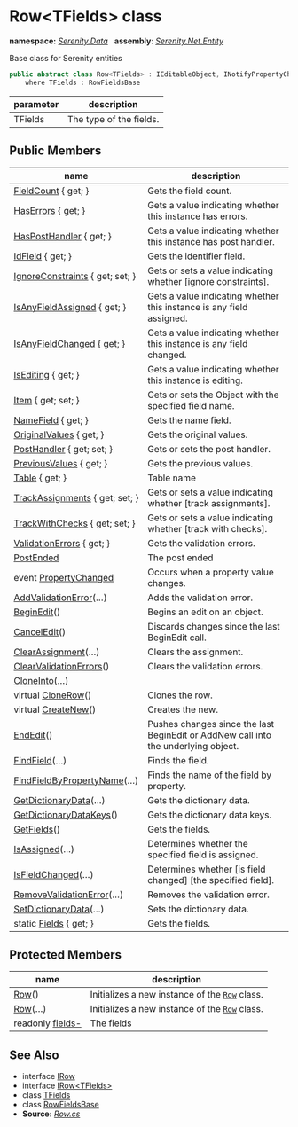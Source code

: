 # Row&lt;TFields&gt; class
**namespace:** *[Serenity.Data](../README.md#serenity.data-namespace)*   **assembly**: *[Serenity.Net.Entity](../README.md)*

Base class for Serenity entities

```csharp
public abstract class Row<TFields> : IEditableObject, INotifyPropertyChanged, IRow<TFields>
    where TFields : RowFieldsBase
```

| parameter | description |
| --- | --- |
| TFields | The type of the fields. |

## Public Members

| name | description |
| --- | --- |
| [FieldCount](Row-1/FieldCount.md) { get; } | Gets the field count. |
| [HasErrors](Row-1/HasErrors.md) { get; } | Gets a value indicating whether this instance has errors. |
| [HasPostHandler](Row-1/HasPostHandler.md) { get; } | Gets a value indicating whether this instance has post handler. |
| [IdField](Row-1/IdField.md) { get; } | Gets the identifier field. |
| [IgnoreConstraints](Row-1/IgnoreConstraints.md) { get; set; } | Gets or sets a value indicating whether [ignore constraints]. |
| [IsAnyFieldAssigned](Row-1/IsAnyFieldAssigned.md) { get; } | Gets a value indicating whether this instance is any field assigned. |
| [IsAnyFieldChanged](Row-1/IsAnyFieldChanged.md) { get; } | Gets a value indicating whether this instance is any field changed. |
| [IsEditing](Row-1/IsEditing.md) { get; } | Gets a value indicating whether this instance is editing. |
| [Item](Row-1/Item.md) { get; set; } | Gets or sets the Object with the specified field name. |
| [NameField](Row-1/NameField.md) { get; } | Gets the name field. |
| [OriginalValues](Row-1/OriginalValues.md) { get; } | Gets the original values. |
| [PostHandler](Row-1/PostHandler.md) { get; set; } | Gets or sets the post handler. |
| [PreviousValues](Row-1/PreviousValues.md) { get; } | Gets the previous values. |
| [Table](Row-1/Table.md) { get; } | Table name |
| [TrackAssignments](Row-1/TrackAssignments.md) { get; set; } | Gets or sets a value indicating whether [track assignments]. |
| [TrackWithChecks](Row-1/TrackWithChecks.md) { get; set; } | Gets or sets a value indicating whether [track with checks]. |
| [ValidationErrors](Row-1/ValidationErrors.md) { get; } | Gets the validation errors. |
| [PostEnded](Row-1/PostEnded.md) | The post ended |
| event [PropertyChanged](Row-1/PropertyChanged.md) | Occurs when a property value changes. |
| [AddValidationError](Row-1/AddValidationError.md)(…) | Adds the validation error. |
| [BeginEdit](Row-1/BeginEdit.md)() | Begins an edit on an object. |
| [CancelEdit](Row-1/CancelEdit.md)() | Discards changes since the last BeginEdit call. |
| [ClearAssignment](Row-1/ClearAssignment.md)(…) | Clears the assignment. |
| [ClearValidationErrors](Row-1/ClearValidationErrors.md)() | Clears the validation errors. |
| [CloneInto](Row-1/CloneInto.md)(…) |  |
| virtual [CloneRow](Row-1/CloneRow.md)() | Clones the row. |
| virtual [CreateNew](Row-1/CreateNew.md)() | Creates the new. |
| [EndEdit](Row-1/EndEdit.md)() | Pushes changes since the last BeginEdit or AddNew call into the underlying object. |
| [FindField](Row-1/FindField.md)(…) | Finds the field. |
| [FindFieldByPropertyName](Row-1/FindFieldByPropertyName.md)(…) | Finds the name of the field by property. |
| [GetDictionaryData](Row-1/GetDictionaryData.md)(…) | Gets the dictionary data. |
| [GetDictionaryDataKeys](Row-1/GetDictionaryDataKeys.md)() | Gets the dictionary data keys. |
| [GetFields](Row-1/GetFields.md)() | Gets the fields. |
| [IsAssigned](Row-1/IsAssigned.md)(…) | Determines whether the specified field is assigned. |
| [IsFieldChanged](Row-1/IsFieldChanged.md)(…) | Determines whether [is field changed] [the specified field]. |
| [RemoveValidationError](Row-1/RemoveValidationError.md)(…) | Removes the validation error. |
| [SetDictionaryData](Row-1/SetDictionaryData.md)(…) | Sets the dictionary data. |
| static [Fields](Row-1/Fields.md) { get; } | Gets the fields. |

## Protected Members

| name | description |
| --- | --- |
| [Row](Row-1/Row.md)() | Initializes a new instance of the [`Row`](Row-1.md) class. |
| [Row](Row-1/Row.md)(…) | Initializes a new instance of the [`Row`](Row-1.md) class. |
| readonly [fields-](Row-1/fields-.md) | The fields |

## See Also

* interface [IRow](IRow.md)
* interface [IRow&lt;TFields&gt;](IRow-1.md)
* class [TFields](../Serenity.Net.Entity/Row-1.TFields.md)
* class [RowFieldsBase](RowFieldsBase.md)
* **Source:** *[Row.cs](https://github.com/serenity-is/Serenity/blob/master/src/Serenity.Net.Entity/Row/Row.cs)*